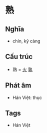 # 熟

## Nghĩa

* chín, kỹ càng

## Cấu trúc
* 熟 = [火](火.md) [孰](孰.md)

## Phát âm

* Hán Việt: thục

## Tags
* Hán Việt

<script>window.HANZI_FIELD='熟';</script>
